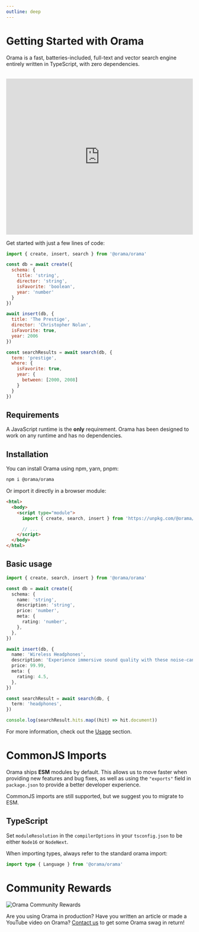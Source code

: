 ```yaml
---
outline: deep
---
```


# Getting Started with Orama

Orama is a fast, batteries-included, full-text and vector search engine entirely written in TypeScript, with zero dependencies. <br /><br />

<iframe
  width="100%"
  height="420"
  src="https://www.youtube.com/embed/szcaz6JMYQ4"
  title="YouTube video player"
  frameBorder="0"
  allow="accelerometer; autoplay; clipboard-write; encrypted-media; gyroscope; picture-in-picture; web-share"
  allowFullScreen>
</iframe>
<br />

Get started with just a few lines of code:

```js
import { create, insert, search } from '@orama/orama'

const db = await create({
  schema: {
    title: 'string',
    director: 'string',
    isFavorite: 'boolean',
    year: 'number'
  }
})

await insert(db, {
  title: 'The Prestige',
  director: 'Christopher Nolan',
  isFavorite: true,
  year: 2006
})

const searchResults = await search(db, {
  term: 'prestige',
  where: {
    isFavorite: true,
    year: {
      between: [2000, 2008]
    }
  }
})
```

## Requirements

A JavaScript runtime is the **only** requirement. Orama has been designed to work on any runtime and has no dependencies.

## Installation

You can install Orama using npm, yarn, pnpm:

```sh
npm i @orama/orama
```

Or import it directly in a browser module:

```html copy
<html>
  <body>
    <script type="module">
      import { create, search, insert } from 'https://unpkg.com/@orama/orama@latest/dist/index.js'

      // ...
    </script>
  </body>
</html>
```

## Basic usage

```ts copy
import { create, search, insert } from '@orama/orama'

const db = await create({
  schema: {
    name: 'string',
    description: 'string',
    price: 'number',
    meta: {
      rating: 'number',
    },
  },
})

await insert(db, {
  name: 'Wireless Headphones',
  description: 'Experience immersive sound quality with these noise-cancelling wireless headphones.',
  price: 99.99,
  meta: {
    rating: 4.5,
  },
})

const searchResult = await search(db, {
  term: 'headphones',
})

console.log(searchResult.hits.map((hit) => hit.document))
```

For more information, check out the [Usage](/open-source/usage/create) section.

# CommonJS Imports

Orama ships **ESM** modules by default. This allows us to move faster when providing new features and bug fixes, as well as using the `"exports"` field in `package.json` to provide a better developer experience.

CommonJS imports are still supported, but we suggest you to migrate to ESM.

## TypeScript

Set `moduleResolution` in the `compilerOptions` in your `tsconfig.json` to be either `Node16` or `NodeNext`.

When importing types, always refer to the standard orama import:

```ts copy
import type { Language } from '@orama/orama'
```

# Community Rewards

![Orama Community Rewards](/misc/community-rewards.webp)

Are you using Orama in production? Have you written an article or made a YouTube video on Orama? [Contact us](mailto:info@oramasearch.com) to get some Orama swag in return!
